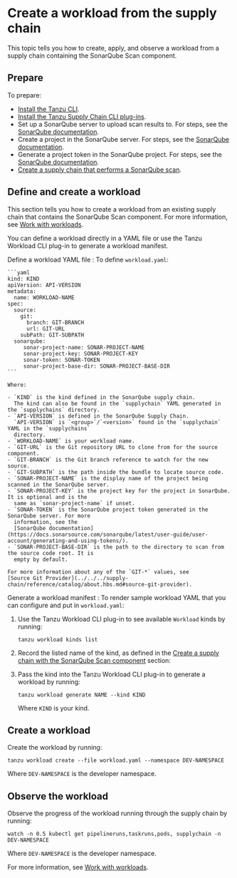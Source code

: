 # Create a workload from the supply chain

This topic tells you how to create, apply, and observe a workload from a supply chain containing the
SonarQube Scan component.

## <a id="prepare"></a> Prepare

To prepare:

- [Install the Tanzu CLI](../../../install-tanzu-cli.hbs.md).
- [Install the Tanzu Supply Chain CLI plug-ins](../../../supply-chain/platform-engineering/how-to/install-the-cli.hbs.md).
- Set up a SonarQube server to upload scan results to. For steps, see the
  [SonarQube documentation](https://docs.sonarsource.com/sonarqube/latest/setup-and-upgrade/install-the-server/introduction/).
- Create a project in the SonarQube server. For steps, see the
  [SonarQube documentation](https://docs.sonarsource.com/sonarqube/latest/project-administration/creating-and-importing-projects/).
- Generate a project token in the SonarQube project. For steps, see the
  [SonarQube documentation](https://docs.sonarsource.com/sonarqube/latest/user-guide/user-account/generating-and-using-tokens/).
- [Create a supply chain that performs a SonarQube scan](create-supply-chain-with-sq.hbs.md).

## <a id="define-and-create-wl"></a> Define and create a workload

This section tells you how to create a workload from an existing supply chain that contains the
SonarQube Scan component. For more information, see
[Work with workloads](../../../supply-chain/development/how-to/discover-workloads.hbs.md).

You can define a workload directly in a YAML file or use the Tanzu Workload CLI plug-in to generate a
workload manifest.

Define a workload YAML file
: To define `workload.yaml`:

    ```yaml
    kind: KIND
    apiVersion: API-VERSION
    metadata:
      name: WORKLOAD-NAME
    spec:
      source:
        git:
          branch: GIT-BRANCH
          url: GIT-URL
        subPath: GIT-SUBPATH
      sonarqube:
         sonar-project-name: SONAR-PROJECT-NAME
         sonar-project-key: SONAR-PROJECT-KEY
         sonar-token: SONAR-TOKEN
         sonar-project-base-dir: SONAR-PROJECT-BASE-DIR
    ```

    Where:

    - `KIND` is the kind defined in the SonarQube supply chain.
      The kind can also be found in the `supplychain` YAML generated in the `supplychains` directory.
    - `API-VERSION` is defined in the SonarQube Supply Chain.
      `API-VERSION` is `<group>`/`<version>` found in the `supplychain` YAML in the `supplychains`
      directory.
    - `WORKLOAD-NAME` is your workload name.
    - `GIT-URL` is the Git repository URL to clone from for the source component.
    - `GIT-BRANCH` is the Git branch reference to watch for the new source.
    - `GIT-SUBPATH` is the path inside the bundle to locate source code.
    - `SONAR-PROJECT-NAME` is the display name of the project being scanned in the SonarQube server.
    - `SONAR-PROJECT-KEY` is the project key for the project in SonarQube. It is optional and is the
      same as `sonar-project-name` if unset.
    - `SONAR-TOKEN` is the SonarQube project token generated in the SonarQube server. For more
      information, see the
      [SonarQube documentation](https://docs.sonarsource.com/sonarqube/latest/user-guide/user-account/generating-and-using-tokens/).
    - `SONAR-PROJECT-BASE-DIR` is the path to the directory to scan from the source code root. It is
      empty by default.

    For more information about any of the `GIT-*` values, see
    [Source Git Provider](../../../supply-chain/reference/catalog/about.hbs.md#source-git-provider).

Generate a workload manifest
: To render sample workload YAML that you can configure and put in `workload.yaml`:

  1. Use the Tanzu Workload CLI plug-in to see available `Workload` kinds by running:

     ```console
     tanzu workload kinds list
     ```

  1. Record the listed name of the kind, as defined in the
     [Create a supply chain with the SonarQube Scan component](create-supply-chain-with-sq.hbs.md#sonarqube-scan)
     section:

  1. Pass the kind into the Tanzu Workload CLI plug-in to generate a workload by running:

     ```console
     tanzu workload generate NAME --kind KIND
     ```

     Where `KIND` is your kind.

## <a id="create-workload"></a> Create a workload

Create the workload by running:

```console
tanzu workload create --file workload.yaml --namespace DEV-NAMESPACE
```

Where `DEV-NAMESPACE` is the developer namespace.

## <a id="observe-workload"></a> Observe the workload

Observe the progress of the workload running through the supply chain by running:

```console
watch -n 0.5 kubectl get pipelineruns,taskruns,pods, supplychain -n DEV-NAMESPACE
```

Where `DEV-NAMESPACE` is the developer namespace.

For more information, see
[Work with workloads](../../../supply-chain/development/how-to/discover-workloads.hbs.md).
